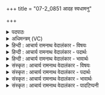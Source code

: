 +++
title = "07-2_0851 आदह स्वधामनु"

+++
<details><summary>पदपाठः</summary>

आ꣢त्। अ꣡ह꣢꣯। स्व꣣धा꣢म्। स्व꣣। धा꣢म्। अ꣡नु꣢꣯। पु꣡नः꣢꣯। ग꣣र्भत्व꣢म्। ए꣣रिरे꣢। आ꣣। इरिरे꣢। द꣡धा꣢꣯नाः। ना꣡म꣢꣯। य꣣ज्ञि꣡य꣢म्। ८५१।
</details>

<details><summary>अधिमन्त्रम् (VC)</summary>

- मरुतः
- मधुच्छन्दा वैश्वामित्रः
- गायत्री
- षड्जः
</details>

<details><summary>हिन्दी : आचार्य रामनाथ वेदालंकार - विषयः</summary>

अगले मन्त्र में जीवात्मा के पुनर्जन्म का विषय है।
</details>

<details><summary>हिन्दी : आचार्य रामनाथ वेदालंकार - पदार्थः</summary>

पदार्थान्वयभाषाः -  (आत् अह) देहत्याग के अनन्तर सूक्ष्म शरीर में समाविष्ट ये प्राण पूर्वजन्मकृत कर्मों के संस्कारों के अनुसार (स्वधाम् अनु) भोग को लक्ष्य करके,जीवात्मासहित (यज्ञियम्) देहयज्ञ के सञ्चालन-योग्य (नाम) कर्म को (दधानाः) धारण करते हुए(पुनः)पूर्वजन्म के समान फिर भी (गर्भत्वम्) माता के गर्भ में स्थिति को (एरिरे) प्राप्त करते हैं ॥२॥
</details>

<details><summary>हिन्दी : आचार्य रामनाथ वेदालंकार - भावार्थः</summary>

भावार्थभाषाः -  पाँच प्राण,पाँच ज्ञानेन्द्रियाँ,पाँच सूक्ष्मभूत,मन और बुद्धि यह सत्रह लिङ्गोंवाला सूक्ष्मशरीर जीवात्मा के साथ मृत्यु के बाद भी रहता है। पूर्वजन्म के कर्मों के संस्कारानुसार फल भोगने के लिए सूक्ष्मशरीर के साथ जीवात्मा पुनर्जन्म ग्रहण करने के लिए माता के गर्भ में प्रवेश करता है ॥२॥
</details>

<details><summary>संस्कृत : आचार्य रामनाथ वेदालंकार - विषयः</summary>

अथ जीवात्मनः पुनर्जन्मविषयमाह।
</details>

<details><summary>संस्कृत : आचार्य रामनाथ वेदालंकार - पदार्थः</summary>

पदार्थान्वयभाषाः -  (आत् अह) देहत्यागानन्तरं खलु,सूक्ष्मशरीरसमाविष्टा एते मरुतः प्राणाः पूर्वजन्मकृतकर्मसंस्कारानुसारम् (स्वधाम् अनु) भोगम् अनुलक्ष्य,इन्द्रेण जीवात्मना सहचारिताः (यज्ञियम्) देहयज्ञसंचालनार्हम्।[यज्ञमर्हति इति यज्ञियः,‘यज्ञर्त्विग्भ्यां घखञौ। अ० ५।१।७१’ इति घः प्रत्ययः।] (नाम) कर्म (दधानाः) धारयन्तः (पुनः) पुर्वजन्मवत् भूयोऽपि (गर्भत्वम्) मातुर्गर्भे स्थितिम् (एरिरे) प्राप्नुवन्ति।[आङ्पूर्वः ईर गतौ कम्पने च अदादिः,लिटि रूपम्]॥२॥२
</details>

<details><summary>संस्कृत : आचार्य रामनाथ वेदालंकार - भावार्थः</summary>

भावार्थभाषाः -  पञ्च प्राणाः,पञ्च ज्ञानेन्द्रियाणि,पञ्च सूक्ष्मभूतानि,मनो बुद्धिश्चेति सप्तदशलिङ्गकं सूक्ष्मशरीरं जीवात्मना सह मृत्योरनन्तरमपि तिष्ठति। पूर्वजन्मकर्मसंस्कारानुसारेण फलानि भोक्तुं सूक्ष्मशरीरेण सह जीवात्मा पुनर्जन्म ग्रहीतुं मातुर्गर्भं प्रविशति ॥२॥
</details>

<details><summary>संस्कृत : आचार्य रामनाथ वेदालंकार - पादटिप्पनी</summary>

टिप्पणी:   १. ऋ० १।६।४,अथ० २०।४०।३,६९।१२ सर्वत्र देवताः मरुतः।
</details>